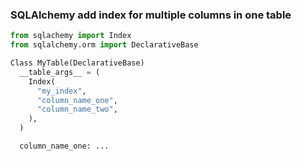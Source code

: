 ### SQLAlchemy add index for multiple columns in one table

```python
from sqlachemy import Index
from sqlalchemy.orm import DeclarativeBase

Class MyTable(DeclarativeBase)
  __table_args__ = (
    Index(
      "my_index",
      "column_name_one",
      "column_name_two",
    ),
  )

  column_name_one: ...
```

